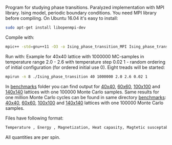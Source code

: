 Program for studying phase transitions. Paralyzed implementation with MPI library.
Ising model, periodic boundary conditions.
You need MPI library before compiling. On Ubuntu 16.04 it's easy to install:
```bash
sudo apt-get install libopenmpi-dev
```
Compile with:

```bash
mpic++ -std=gnu++11 -O3 -o Ising_phase_transition_MPI Ising_phase_transition_MPI.cpp
```

Run with:
Example for 40x40 lattice with 1000000 MC-samples in temperature range 2.0 - 2.6 with temperature step 0.02
1 - random ordering of initial configuration (for ordered initial use 0). Eight
treads will be started:
```bash
mpirun -n 8 ./Ising_phase_transition 40 1000000 2.0 2.6 0.02 1
```
In [benchmarks](/Project_4/src/MPI/benchmarks) folder you can find output for [40x40](/Project_4/src/MPI/benchmarks/40x40_10_5),
[60x60](/Project_4/src/MPI/benchmarks/60x60_10_5), [100x100](/Project_4/src/MPI/benchmarks/100x100_10_5) and [140x140](/Project_4/src/MPI/benchmarks/140x140_10_5) lattices with one 100000 Monte Carlo samples.
Same results for one million Monte Carlo cycles can be found in same directory [benchmarks](/Project_4/src/MPI/benchmarks):
[40x40](/Project_4/src/MPI/benchmarks/40x40_10_6),
[60x60](/Project_4/src/MPI/benchmarks/60x60_10_6), [100x100](/Project_4/src/MPI/benchmarks/100x100_10_6) and [140x140](/Project_4/src/MPI/benchmarks/140x140_10_6) lattices with one 100000 Monte Carlo samples.

Files have following format: 

```bash
Temperature , Energy , Magnetization, Heat capasity, Magtetic susceptability
```
All quantities are per spin.
